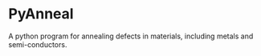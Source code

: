 # PyAnneal
A python program for annealing defects in materials, including metals and semi-conductors.
